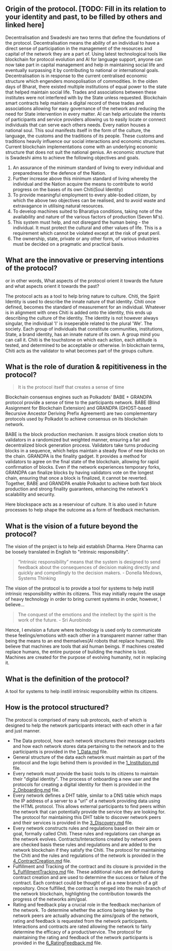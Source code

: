 ## Origin of the protocol. [TODO: Fill in its relation to your identity and past, to be filled by others and linked here]

Decentralisation and Swadeshi are two terms that define the foundations of the protocol. Decentralisation means the ability of an individual to have a direct sense of participation in the management of the resources and capital of the network they are a part of. Using latest technological tools like blockchain for protocol evolution and AI for language support, anyone can now take part in capital management and help in maintaining social life and eventually surpassing it by contributing to national or international goals. Decentralisation is in response to the current centralised economic structure which engenders monopolisation of commodities. In the olden days of Bharat, there existed multiple institutions of equal power to the state that helped maintain social life. Trades and associations between these institutes were not interfered with by the State unless requested. Blockchain smart contracts help maintain a digital record of these trades and associations allowing for easy governance of the network and reducing the need for State intervention in every matter. AI can help articulate the intents of participants and service providers allowing us to easily locate or connect individuals that can serve each others needs.
Every nation houses a national soul. This soul manifests itself in the form of the culture, the language, the customs and the traditions of its people. These customs and traditions heavily influence our social interactions and economic structures. Current blockchain implementations come with an underlying economic structure that does not suit the national genius. An economic structure that is Swadeshi aims to achieve the following objectives and goals.
1. An assurance of the minimum standard of living to every individual and preparedness for the defence of the Nation.
2. Further increase above this minimum standard of living whereby the individual and the Nation acquire the means to contribute to world progress on the bases of its own Chiti(Soul Identity)
3. To provide meaningful employment to every able-bodied citizen, by which the above two objectives can be realised, and to avoid waste and extravagance in utilising natural resources.
4. To develop machines suited to Bharatiya conditions, taking note of the availability and nature of the various factors of production (Seven M's).
5. This system must help, and not disregard the human being - the individual. It must protect the cultural and other values of life. This is a requirement which cannot be violated except at the risk of great peril.
6. The ownership, state, private or any other form, of various industries must be decided on a pragmatic and practical basis.

## What are the innovative or preserving intentions of the protocol?
or in other words, What aspects of the protocol orient it towards the future and what aspects orient it towards the past?

The protocol acts as a tool to help bring nature to culture. Chiti, the Spirit Identity is used to describe the innate nature of that identity. Chiti once defined, becomes the standard of measurement for an individual. Whatever is in alignment with ones Chiti is added onto the identity, this ends up describing the culture of the identity. The identity is not however always singular, the individual 'I' is inseperable related to the plural 'We'. The society. Each group of individuals that constitute communities, institutions, State, a brand identity, has an innate nature of its own. A group mind you can call it. Chiti is the touchstone on which each action, each attitude is tested, and determined to be acceptable or otherwise. In blockchain terms, Chiti acts as the validator to what becomes part of the groups culture.

## What is the role of duration & repititiveness in the protocol?
>It is the protocol itself that creates a sense of time

Blockchain consensus engines such as Polkadots' BABE + GRANDPA protocol provide a sense of time to the participants network.
BABE (Blind Assignment for Blockchain Extension) and GRANDPA (GHOST-based Recursive Ancestor Deriving Prefix Agreement) are two complementary protocols used by Polkadot to achieve consensus on its blockchain network.

BABE is the block production mechanism. It assigns block creation slots to validators in a randomized but weighted manner, ensuring a fair and decentralized block generation process. Validators take turns producing blocks in a sequence, which helps maintain a steady flow of new blocks on the chain.
GRANDPA is the finality gadget. It provides a method for validators to agree on the final state of the blockchain, allowing for rapid confirmation of blocks. Even if the network experiences temporary forks, GRANDPA can finalize blocks by having validators vote on the longest chain, ensuring that once a block is finalized, it cannot be reverted.
Together, BABE and GRANDPA enable Polkadot to achieve both fast block production and strong finality guarantees, enhancing the network's scalability and security.

Here blockspace acts as a reserviour of culture. It is also used in future processes to help shape the outcome as a form of feedback mechanism.

## What is the vision of a future beyond the protocol?
The vision of the project is to help aid establish Dharma. Here Dharma can be loosely translated in English to "intrinsic responsibility". 
>“Intrinsic responsibility” means that the system is designed to send feedback about the consequences of decision making directly and quickly and compellingly to the decision makers. - Donella Medows, Systems Thinking

The vision of the protocol is to provide a tool for systems to help instill intrinsic responsibility within its citizens. This may initially require the usage of heavy technology in order to bring current systems in order, however, I believe...
> The conquest of the emotions and the intellect by the spirit is the work of the future. - Sri Aurobindo

Hence, I envision a future where technology is used only to communicate these feelings/emotions with each other in a transparent manner rather than being the means to an end themselves(AI robots that replace humans). We believe that machines are tools that aid human beings. If machines created replace humans, the entire purpose of building the machine is lost. Machines are created for the purpose of evolving humanity, not in replacing it.

## What is the definition of the protocol?
A tool for systems to help instill intrinsic responsibility within its citizens.

## How is the protocol structured?
The protocol is comprised of many sub protocols, each of which is designed to help the network participants interact with each other in a fair and just manner. 
* The Data protocol, how each network structures their message packets and how each network stores data pertaining to the network and to the participants is provided in the [1_Data.md](./1_Data.md) file.
* General structure of the data each network must maintain as part of the protocol and the logic behind them is provided in the [1_Institution.md](./1_Institution.md) file.
* Every network must provide the basic tools to its citizens to maintain their "digital identity". The process of onboarding a new user and the protocols for creating a digital identity for them is provided in the [2_Onboarding.md](./2_Onboarding.md) file.
* Every network defines a DHT table, similar to a DNS table which maps the IP address of a server to a "url" of a network providing data using the HTML protocol. This allows external participants to find peers within the network that can potentially provide the service they are looking for. The protocol for maintaining this DHT table to discover network peers and their services is provided in the [3_Discovery.md](./3_Discovery.md) file.
* Every network constructs rules and regulations based on their aim or goal, formally called Chiti. These rules and regulations can change as the network evolves. Contracts/Interactions created by network peers are checked basis these rules and regulations and are added to the network blockchain if they satisfy the Chiti. The protocol for maintaining the Chiti and the rules and regulations of the network is provided in the [4_ContractCreation.md](./4_ContractCreation.md) file.
* Fulfillment and Tracking of the contract and its closure is provided in the [5_FulfillmentTracking.md](./5_FulfilmentTracking.md) file. These additional rules are defined during contract creation and are used to determine the success or failure of the contract. Each contract could be thought of as a new branch of a git repository. Once fulfilled, the contract is merged into the main branch of the network blockchain, highlighting the contribution towards the progress of the networks aim/goal.
* Rating and feedback play a crucial role in the feedback mechanism of the network. To determine whether the actions being taken by the network peers are actually advancing the aims/goals of the network, rating and feedback is requested from the network participants. Interactions and contracts are rated allowing the network to fairly determine the efficacy of a product/service. The protocol for maintaining the rating and feedback of the network participants is provided in the [6_RatingFeedback.md](./6_RatingFeedback.md) file.